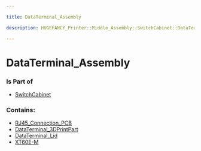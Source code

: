 ```yaml
---

title: DataTerminal_Assembly

description: HUGEFANCY_Printer::Middle_Assembly::SwitchCabinet::DataTerminal_Assembly

---
```

# DataTerminal_Assembly
<script>
    var geoarray = '{"DataTerminal_Lid": {}, "DataTerminal_3DPrintPart": {}, "XT60E-M": {}, "RJ45_Connection_PCB": {"RJ45_Plugs": {}, "PCB_RJ45_Terminal": {}}}';
</script>
<script>
    var basepath = '/assets/HUGEFANCY_Printer/Middle_Assembly/SwitchCabinet/DataTerminal_Assembly/';
</script>
<link rel="stylesheet" href="/css/container.css">

<div id="container"></div>

<!-- these are the required scripts for the three.js scene -->
<script src="/lib/three.min.js"></script>
<script src="/lib/OrbitControls.js"></script>
<script src="/lib/RectAreaLightUniformsLib.js"></script>
<!-- this is your app's lib file -->
<script src="/lib/triceratops_app.js"></script>
### Is Part of
- [SwitchCabinet](../SwitchCabinet)  

### Contains:
- [RJ45_Connection_PCB](./DataTerminal_Assembly/RJ45_Connection_PCB)  
- [DataTerminal_3DPrintPart](./DataTerminal_Assembly/DataTerminal_3DPrintPart)  
- [DataTerminal_Lid](./DataTerminal_Assembly/DataTerminal_Lid)  
- [XT60E-M](./DataTerminal_Assembly/XT60E-M)

